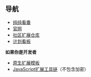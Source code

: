 ## 导航

- [纯纯看番](https://github.com/easybangumiorg/EasyBangumi)
- [官网](https://github.com/easybangumiorg/website)
- [社区扩展仓库](https://github.com/easybangumiorg/CommunityExtension)
- [计划看板](https://github.com/orgs/easybangumiorg/projects/3)

**如果你是开发者**

- [原生扩展模板](https://github.com/easybangumiorg/EasyBangumi-ExtensionBase)
- [JavaScript扩展工具链](https://github.com/easybangumiorg/JsDev)（不包含加密）
